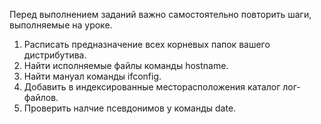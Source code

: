Перед выполнением заданий важно самостоятельно повторить шаги, выполняемые на уроке.

1) Расписать предназначение всех корневых папок вашего дистрибутива.
2) Найти исполняемые файлы команды hostname.
3) Найти мануал команды ifconfig.
4) Добавить в индексированные месторасположения каталог лог-файлов.
5) Проверить налчие псевдонимов у команды date.